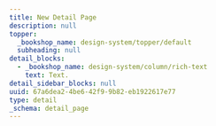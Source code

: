 ```yaml
---
title: New Detail Page
description: null
topper:
  _bookshop_name: design-system/topper/default
  subheading: null
detail_blocks:
  - _bookshop_name: design-system/column/rich-text
    text: Text.
detail_sidebar_blocks: null
uuid: 67a6dea2-4be6-42f9-9b82-eb1922617e77
type: detail
_schema: detail_page
---
```

